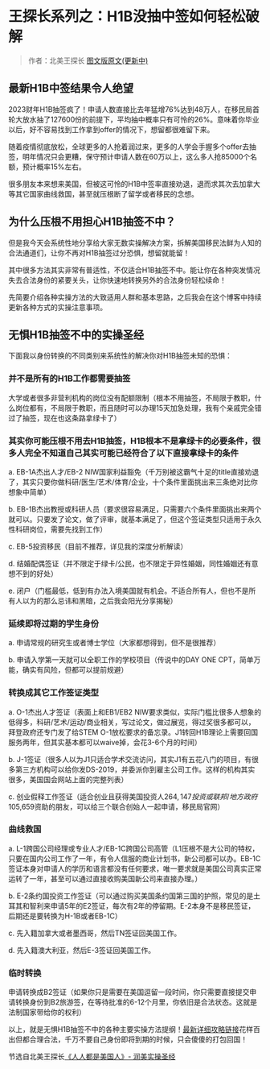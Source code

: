 # 王探长系列之：H1B没抽中签如何轻松破解

> 作者：北美王探长    [图文版原文(更新中)](https://www.meiguo.run/post/h1b-visa-lottery-not-a-problem)

## 最新H1B中签结果令人绝望

2023财年H1B抽签疯了！申请人数直接比去年猛增76%达到48万人，在移民局首轮大放水抽了127600份的前提下，平均抽中概率只有可怜的26%。意味着你毕业以后，好不容易找到工作拿到offer的情况下，想留都很难留下来。

随着疫情彻底放松，全球更多的人抢着润过来，更多的人学会手握多个offer去抽签，明年情况只会更糟，保守预计申请人数在60万以上，这么多人抢85000个名额，预计概率15%左右。

很多朋友本来想来美国，但被这可怜的H1B中签率直接劝退，退而求其次去加拿大等其它国家曲线救国，甚至就压根断了留学或者移民的念想。

## 为什么压根不用担心H1B抽签不中？

但是我今天会系统性地分享给大家无数实操解决方案，拆解美国移民法鲜为人知的合法通道们，让你不再对H1B抽签过分恐惧，想留就能留！

其中很多方法其实非常有普适性，不仅适合H1B抽签不中。能让你在各种突发情况失去合法身份的紧要关头，让你快速地转换另外的合法身份轻松续命！

先简要介绍各种实操方法的大致适用人群和基本思路，之后我会在这个博客中持续更新各种方式的实操注意事项。

## 无惧H1B抽签不中的实操圣经

下面我以身份转换的不同类别来系统性的解决你对H1B抽签未知的恐惧：

### 并不是所有的H1B工作都需要抽签

大学或者很多非营利机构的岗位没有配额限制（根本不用抽签，不局限于教职，什么岗位都有，不局限于教职，而且随时可以办理15天加急处理，我有个亲戚完全错过了抽签，现在也这条路拿绿卡了）

### 其实你可能压根不用去H1B抽签，H1B根本不是拿绿卡的必要条件，很多人完全不知道自己其实可能已经符合了以下直接拿绿卡的条件

a. EB-1A杰出人才/EB-2 NIW国家利益豁免（千万别被这霸气十足的title直接劝退了，其实只要你做科研/医生/艺术/体育/企业，十个条件里面挑出来三条绝对比你想象中简单）

b. EB-1B杰出教授或科研人员（要求很容易满足，只需要六个条件里面挑出来两个就可以。只要发了论文，做了评审，就基本满足了，但这个签证类型只适用于永久性科研岗位，需要先找到工作）

c. EB-5投资移民（目前不推荐，详见我的深度分析解读）

d. 结婚配偶签证（并不限定于绿卡/公民，也不限定于异性婚姻，同性婚姻还有意想不到的好处）

e. 闭户（门槛最低，低到有办法入境美国就有机会。不适合所有人，但也不是所有人以为的那么忌讳和黑暗，之后我会阳光分享揭秘）

### 延续即将过期的学生身份

a. 申请常规的研究生或者博士学位（大家都想得到，但不是很推荐）

b. 申请入学第一天就可以全职工作的学校项目（传说中的DAY ONE CPT，简单万能，确实有风险，但都可以提前规避）

### 转换成其它工作签证类型

a. O-1杰出人才签证（表面上和EB1/EB2 NIW要求类似，实际门槛比很多人想象的低得多，科研/艺术/运动/商业相关，写过论文，做过展览，得过奖很多都可以，拜登政府还专门发了给STEM O-1放松要求的备忘录。J1转回H1B理论上需要回国服务两年，但其实基本都可以waive掉，会花3-6个月的时间）

b. J-1签证（很多人以为J1只适合学术交流访问，其实J1有五花八门的项目，有很多第三方机构可以给你发DS-2019，并委派你到雇主公司工作。这样的机构其实很多，美国国会网站上面的完整列表）

c. 创业假释工作签证（适合创业且获得美国投资人$264,147投资或联邦/地方政府$105,659资助的朋友，可以给三个联合创始人一起申请，移民局官网）

### 曲线救国

a. L-1跨国公司经理或专业人才/EB-1C跨国公司高管（L1压根不是大公司的特权，只要在国内公司工作了一年，有令人信服的商业计划书，新公司都可以办。EB-1C签证本身对申请人的学历和语言都没有任何要求，唯一要求就是美国公司真实正常运转了一年，甚至可以通过直接收购美国新公司来直接办理。）

b. E-2条约国投资工作签证（可以通过购买美国条约国第三国的护照，常见的是土耳其和智利来申请5年的E2签证，每次有2年的停留期。E-2本身不是移民签证，后期还是要转换为H-1B或者EB-1C）

c. 先入籍加拿大或者墨西哥，然后TN签证回美国工作。

d. 先入籍澳大利亚，然后E-3签证回美国工作。

### 临时转换

申请转换成B2签证（如果你只是需要在美国逗留一段时间，你只需要直接提交申请转换身份到B2旅游签，在等待批准的6-12个月里，你依旧是合法状态。这就是法制国家带给你的权利）

以上，就是无惧H1B抽签不中的各种主要实操方法提纲！[最新详细攻略链接](https://bit.ly/3xIVygI)花样百出但都合理合法，千万不要自己身份即将到期的时候，只会傻傻的打包回国！

节选自北美王探长[《人人都是美国人》- 润美实操圣经](https://www.meiguo.run)
